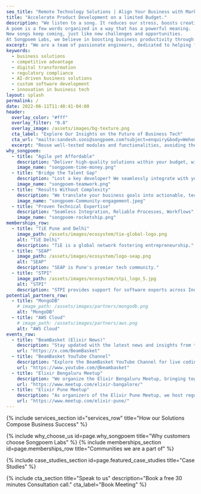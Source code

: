 ```yaml
---
seo_title: "Remote Technology Solutions | Align Your Business with Market Trends - Songpoem Labs"
title: "Accelerate Product Development on a limited Budget."
description: "We listen to a song. It reduces our stress, boosts creativity, and improves focus. We enjoy it.
A poem is a few words organized in a way that has a powerful meaning.
New songs keep coming, just like new challenges and opportunities.
At Songpoem Labs, we believe in boosting business productivity through the art of programming. Lets compose succes"
excerpt: "We are a team of passionate engineers, dedicated to helping founders turn challenges into opportunities. #letscomposesuccess"
keywords:
  - business solutions
  - competitive advantage
  - digital transformation
  - regulatory compliance
  - AI-driven business solutions
  - custom software development
  - innovation in business tech
layout: splash
permalink: /
date: 2022-06-11T11:48:41-04:00
header:
  overlay_color: "#fff"
  overlay_filter: "0.8"
  overlay_image: /assets/images/bg-texture.png
  cta_label: "Explore Our Insights on the Future of Business Tech"
  cta_url: "mailto:sandesh.soni@songpoem.com?subject=enquiry&body=Wehomepage"
  excerpt: "Reuse well-tested modules and functionalities, avoiding the need to build from scratch."
why_songpoem:
  - title: "Agile yet Affordable"
    description: "Deliver high-quality solutions within your budget, with no surprises."
    image_name: "songpoem-time-money.png"
  - title: "Bridge the Talent Gap"
    description: "Lost a key developer? We seamlessly integrate with your team to fill gaps and ensure continuity in the development."
    image_name: "songpoem-teamwork.png"
  - title: "Results Without Complexity"
    description: "We translate your business goals into actionable, tech-driven solutions that are easy to understand and implement."
    image_name: "songpoem-Community-engagement.jpeg"
  - title: "Proven Technical Expertise"
    description: "Seamless Integration, Reliable Processes, Workflows"
    image_name: "songpoem-rocketship.png"
memberships_row:
  - title: "TiE Pune and Delhi"
    image_path: /assets/images/ecosystem/tie-global-logo.png
    alt: "TiE Delhi"
    description: "TiE is a global network fostering entrepreneurship."
  - title: "SEAP"
    image_path: /assets/images/ecosystem/logo-seap.png
    alt: "SEAP"
    description: "SEAP is Pune's premier tech community."
  - title: "STPI"
    image_path: /assets/images/ecosystem/stpi_logo_S.jpg
    alt: "STPI"
    description: "STPI provides support for software exports across India’s thriving IT ecosystem."
potential_partners_row:
  - title: "MongoDB"
    # image_path: /assets/images/partners/mongodb.png
    alt: "MongoDB"
  - title: "AWS Cloud"
    # image_path: /assets/images/partners/aws.png
    alt: "AWS Cloud"
events_row:
  - title: "BeamBasket (Elixir News)"
    description: "Stay updated with the latest news and insights from the Elixir community through BeamBasket on Twitter. Follow us for regular updates, industry news, and expert opinions on everything Elixir."
    url: "https://x.com/BeamBasket"
  - title: "BeamBasket YouTube Channel"
    description: "Explore the BeamBasket YouTube Channel for live coding workshops, guest speaker sessions, and in-depth tutorials on Elixir. Our channel features experts from around the world sharing their knowledge and skills."
    url: "https://www.youtube.com/@beambasket"
  - title: "Elixir Bengaluru Meetup"
    description: "We organize the Elixir Bengaluru Meetup, bringing together local Elixir enthusiasts for discussions, events, and collaborative projects."
    url: "https://www.meetup.com/elixir-bangalore/"
  - title: "Elixir Pune Meetup"
    description: "As organizers of the Elixir Pune Meetup, we host regular meetups, share experiences."
    url: "https://www.meetup.com/elixir-pune/"
---
```


{% include services_section id="services_row" title="How our Solutions Compose Business Success" %}


{% include why_choose_us id=page.why_songpoem title="Why customers choose Songpoem Labs" %}
{% include memberships_section id=page.memberships_row title="Communities we are a part of" %}
<!-- {% include memberships_section id=page.potential_partners_row title="Potential Partners" %} -->
{% include case_studies_section id=page.featured_case_studies title="Case Studies" %}

{% include cta_section title="Speak to us" description="Book a free 30 minutes Consultation call." cta_label="Book Meeting" %}

